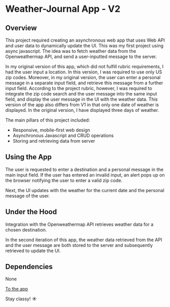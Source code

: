 # Weather-Journal App - V2

## Overview
This project required creating an asynchronous web app that uses Web API and user data to dynamically update the UI. This was my first project using async javascript. The idea was to fetch weather data from the Openweathermap API, and send a user-inputted message to the server.

In my original version of this app, which did not fulfill rubric requirements, I had the user input a location. In this version, I was required to use only US zip codes. Moreover, in my original version, the user can enter a personal message in a separate input field, and retrieve this message from a further input field. According to the project rubric, however, I was required to integrate the zip code search and the user message into the same input field, and display the user message in the UI with the weather data. This version of the app also differs from V1 in that only one date of weather is displayed. In the original version, I have displayed three days of weather.

The main pillars of this project included:

* Responsive, mobile-first web design
* Asynchronous Javascript and CRUD operations
* Storing and retrieving data from server

## Using the App

The user is requested to enter a destination and a personal message in the main input field. If the user has entered an invalid input, an alert pops up on the browser notifying the user to enter a valid zip code.

Next, the UI updates with the weather for the current date and the personal message of the user.

## Under the Hood
Integration with the Openweathermap API retrieves weather data for a chosen destination.

In the second iteration of this app, the weather data retrieved from the API and the user message are both stored to the server and subsequently retrieved to update the UI.

## Dependencies
None

[To the app](https://weather-journal-appv2-952.herokuapp.com/)

Stay classy! :sunny:
